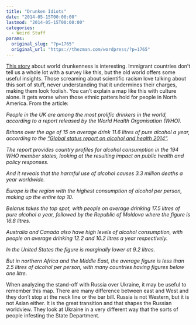 ```yaml
---
title: "Drunken Idiots"
date: "2014-05-15T00:00:00"
lastmod: "2014-05-15T00:00:00"
categories:
  - Weird Stuff
params:
  original_slug: "?p=1765"
  original_url: "https://thezman.com/wordpress/?p=1765"
---
```


<a
href="http://www.independent.co.uk/life-style/health-and-families/health-news/worlds-heaviest-drinking-countries-revealed--and-the-uk-doesnt-even-make-the-top-10-9357860.html"
rel="noopener noreferrer" target="_blank">This story</a> about world
drunkenness is interesting. Immigrant countries don’t tell us a whole
lot with a survey like this, but the old world offers some useful
insights. Those screaming about scientific racism love talking about
this sort of stuff, never understanding that it undermines their
charges, making them look foolish. You can’t explain a map like this
with culture alone. It gets worse when those ethnic patters hold for
people in North America. From the article:

*People in the UK are among the most prolific drinkers in the world,
according to a report released by the World Health Organisation (WHO).*

*Britons over the age of 15 on average drink 11.6 litres of pure alcohol
a year, according to the <a
href="http://www.who.int/mediacentre/news/releases/2014/alcohol-related-deaths-prevention/en/"
rel="noopener noreferrer" target="_blank">“Global status report on
alcohol and health 2014”</a>.*

*The report provides country profiles for alcohol consumption in the 194
WHO member states, looking at the resulting impact on public health and
policy responses.*

*And it reveals that the harmful use of alcohol causes 3.3 million
deaths a year worldwide.*

*Europe is the region with the highest consumption of alcohol per
person, making up the entire top 10.*

*Belarus takes the top spot, with people on average drinking 17.5 litres
of pure alcohol a year, followed by the Republic of Moldova where the
figure is 16.8 litres.*

*Australia and Canada also have high levels of alcohol consumption, with
people on average drinking 12.2 and 10.2 litres a year respectively.*

*In the United States the figure is marginally lower at 9.2 litres.*

*But in northern Africa and the Middle East, the average figure is less
than 2.5 litres of alcohol per person, with many countries having
figures below one litre.*

When analyzing the stand-off with Russia over Ukraine, it may be useful
to remember this map. There are many difference between east and West
and they don’t stop at the neck line or the bar bill. Russia is not
Western, but it is not Asian either. It is the great transition and that
shapes the Russian worldview. They look at Ukraine in a very different
way that the sorts of people infesting the State Department.
